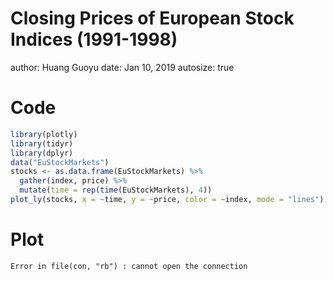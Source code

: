 Closing Prices of European Stock Indices (1991-1998)
========================================================
author: Huang Guoyu
date: Jan 10, 2019
autosize: true


Code
========================================================


```r
library(plotly)
library(tidyr)
library(dplyr)
data("EuStockMarkets")
stocks <- as.data.frame(EuStockMarkets) %>%
  gather(index, price) %>%
  mutate(time = rep(time(EuStockMarkets), 4))
plot_ly(stocks, x = ~time, y = ~price, color = ~index, mode = "lines")
```

Plot
========================================================



```
Error in file(con, "rb") : cannot open the connection
```
